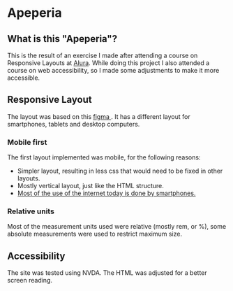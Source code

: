 # Apeperia

## What is this "Apeperia"?

This is the result of an exercise I made after attending a course on Responsive Layouts at <a href="https://www.alura.com.br/">Alura</a>. While doing this project I also attended a course on web accessibility, so I made some adjustments to make it more accessible.

## Responsive Layout

The layout was based on this <a href="https://www.figma.com/file/FidBn9f7BoBCoEs19EzbUD/Apeperia-Mobile-First"> figma </a>. It has a different layout for smartphones, tablets and desktop computers.

### Mobile first

The first layout implemented was mobile, for the following reasons:

* Simpler layout, resulting in less css that would need to be fixed in other layouts.
* Mostly vertical layout, just like the HTML structure.
* <a href="https://gs.statcounter.com/platform-market-share/desktop-mobile-tablet">Most of the use of the internet today is done by smartphones.</a>

### Relative units

Most of the measurement units used were relative (mostly rem, or %), some absolute measurements were used to restrict maximum size.

## Accessibility

The site was tested using NVDA. The HTML was adjusted for a better screen reading.
